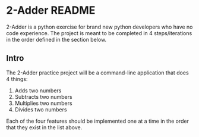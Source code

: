 # 2-Adder README

2-Adder is a python exercise for brand new python
developers who have no code experience. The project is meant to be completed in
4 steps/iterations in the order defined in the 
section below.

## Intro

The 2-Adder practice project will be a command-line
application that does 4 things:

1. Adds two numbers
2. Subtracts two numbers
3. Multiplies two numbers
4. Divides two numbers

Each of the four features should be implemented 
one at a time in the order that they exist
in the list above.